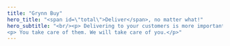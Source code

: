 ```yaml
---
title: "Grynn Buy"
hero_title: "<span id=\"total\">Deliver</span>, no matter what!"
hero_subtitle: "<br/><p> Delivering to your customers is more important than ever. </p> 
<p> You take care of them. We will take care of you.</p>"
---
```



